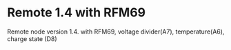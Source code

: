 # Remote 1.4 with RFM69
Remote node version 1.4. with RFM69, voltage divider(A7), temperature(A6), charge state (D8)
